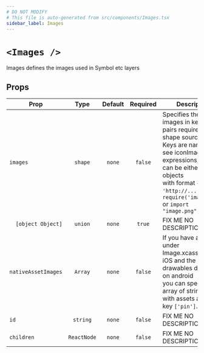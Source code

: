 ```yaml
---
# DO NOT MODIFY
# This file is auto-generated from src/components/Images.tsx
sidebar_label: Images
---
```


# `<Images />`

Images defines the images used in Symbol etc layers

## Props

| Prop                |    Type     | Default | Required | Description                                                                                                                                                                                                                                                 |
| ------------------- | :---------: | :-----: | :------: | ----------------------------------------------------------------------------------------------------------------------------------------------------------------------------------------------------------------------------------------------------------- |
| `images`            |   `shape`   | `none`  | `false`  | Specifies the external images in key-value pairs required for the shape source.<br/>Keys are names - see iconImage expressions, values can be either urls-s objects<br/>with format `{uri: 'http://...'}` or `require('image.png')` or `import "image.png"` |
| `  [object Object]` |   `union`   | `none`  |  `true`  | FIX ME NO DESCRIPTION                                                                                                                                                                                                                                       |
| `nativeAssetImages` |   `Array`   | `none`  | `false`  | If you have an asset under Image.xcassets on iOS and the drawables directory on android<br/>you can specify an array of string names with assets as the key `['pin']`.                                                                                      |
| `id`                |  `string`   | `none`  | `false`  | FIX ME NO DESCRIPTION                                                                                                                                                                                                                                       |
| `children`          | `ReactNode` | `none`  | `false`  | FIX ME NO DESCRIPTION                                                                                                                                                                                                                                       |
